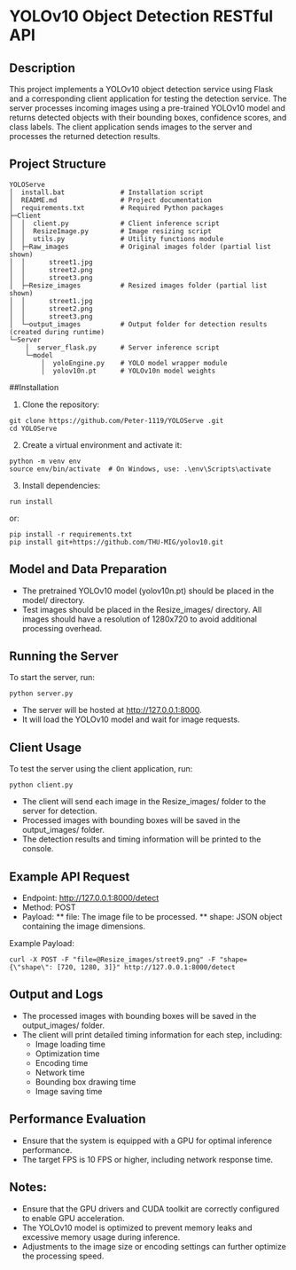 # YOLOv10 Object Detection RESTful API

## Description
This project implements a YOLOv10 object detection service using Flask and a corresponding client application for testing the detection service. The server processes incoming images using a pre-trained YOLOv10 model and returns detected objects with their bounding boxes, confidence scores, and class labels. The client application sends images to the server and processes the returned detection results.


## Project Structure
```
YOLOServe
│  install.bat              # Installation script
│  README.md                # Project documentation
│  requirements.txt         # Required Python packages
├─Client
│  │  client.py             # Client inference script
│  │  ResizeImage.py        # Image resizing script
│  │  utils.py              # Utility functions module
│  ├─Raw_images             # Original images folder (partial list shown)
│  │      street1.jpg
│  │      street2.png
│  │      street3.png
│  ├─Resize_images          # Resized images folder (partial list shown)
│  │      street1.jpg
│  │      street2.png
│  │      street3.png
│  └─output_images          # Output folder for detection results (created during runtime)
└─Server
    │  server_flask.py      # Server inference script
    └─model
        │  yoloEngine.py    # YOLO model wrapper module
        │  yolov10n.pt      # YOLOv10n model weights
```


##Installation
1. Clone the repository:
```
git clone https://github.com/Peter-1119/YOLOServe .git
cd YOLOServe 
```

2. Create a virtual environment and activate it:
```
python -m venv env
source env/bin/activate  # On Windows, use: .\env\Scripts\activate
```

3. Install dependencies:
```
run install
```
or: 
```
pip install -r requirements.txt
pip install git+https://github.com/THU-MIG/yolov10.git
```


## Model and Data Preparation
* The pretrained YOLOv10 model (yolov10n.pt) should be placed in the model/ directory.
* Test images should be placed in the Resize_images/ directory. All images should have a resolution of 1280x720 to avoid additional processing overhead.


## Running the Server
To start the server, run:
```
python server.py
```
* The server will be hosted at http://127.0.0.1:8000.
* It will load the YOLOv10 model and wait for image requests.


## Client Usage
To test the server using the client application, run:
```
python client.py
```
* The client will send each image in the Resize_images/ folder to the server for detection.
* Processed images with bounding boxes will be saved in the output_images/ folder.
* The detection results and timing information will be printed to the console.


## Example API Request
* Endpoint: http://127.0.0.1:8000/detect
* Method: POST
* Payload:
** file: The image file to be processed.
** shape: JSON object containing the image dimensions.

Example Payload:
```
curl -X POST -F "file=@Resize_images/street9.png" -F "shape={\"shape\": [720, 1280, 3]}" http://127.0.0.1:8000/detect
```


## Output and Logs
* The processed images with bounding boxes will be saved in the output_images/ folder.
* The client will print detailed timing information for each step, including:
    *   Image loading time
    *   Optimization time
    *   Encoding time
    *   Network time
    *   Bounding box drawing time
    *   Image saving time


## Performance Evaluation
* Ensure that the system is equipped with a GPU for optimal inference performance.
* The target FPS is 10 FPS or higher, including network response time.


## Notes:
* Ensure that the GPU drivers and CUDA toolkit are correctly configured to enable GPU acceleration.
* The YOLOv10 model is optimized to prevent memory leaks and excessive memory usage during inference.
* Adjustments to the image size or encoding settings can further optimize the processing speed.